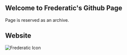 ## Welcome to Frederatic's Github Page
Page is reserved as an archive.



## Website


![Frederatic Icon](/Frederatic_Icon.png "Go to website")

